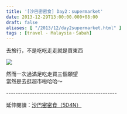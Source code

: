 ```yaml
---
title: '[沙巴密密食] Day2：supermarket'
date: 2013-12-29T13:00:00.000+08:00
draft: false
aliases: [ "/2013/12/day2supermarket.html" ]
tags : [travel - Malaysia・Sabah]
---
```


去旅行，不是吃吃走走就是買東西

[![](https://1.bp.blogspot.com/-s7lKjb96JLU/XCiD7ZGVMCI/AAAAAAAADKs/Fl8icKZK4IoFRxco158tPc2vnL-yTB8FgCLcBGAs/s640/32.jpg)](https://1.bp.blogspot.com/-s7lKjb96JLU/XCiD7ZGVMCI/AAAAAAAADKs/Fl8icKZK4IoFRxco158tPc2vnL-yTB8FgCLcBGAs/s1600/32.jpg)

然而一次過滿足吃走買三個願望  
當然是去逛超市啦哈哈～  
  
\-----------------------------------------------  
  
延伸閱讀：[沙巴密密食（5D4N）](http://www.hidie.net/2014/01/5d4n.html)